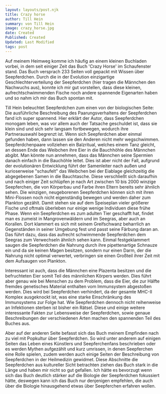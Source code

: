 ```yaml
---
layout: layouts/post.njk
title: Crazy horse
author: Till Hein
summary: von Till Hein
image: crazy_horse.jpg
date: Created
Published: Created
Updated: Last Modified
tags: post
---
```

Auf meinem Heimweg komme ich häufig an einem kleinen Buchladen vorbei, in dem seit einiger Zeit das Buch 'Crazy Horse' im Schaufenster stand. Das Buch versprach 233 Seiten voll gepackt mit Wissen über Seepferdchen. Durch die in der Evolution einzigartige Geschlechterverteilung der Seepferdchen (hier tragen die Männchen den Nachwuchs aus), konnte ich mir gut vorstellen, dass diese kleinen, aufrechtschwimmenden Fische noch andere spannende Eigenarten haben und so nahm ich mir das Buch spontan mit. 

Till Hein beleuchtet Seepferdchen zum einen von der biologischen Seite: Die ausführliche Beschreibung des Paarungsverhaltens der Seepferdchen fand ich super spannend. Hier erklärt der Autor, dass Seepferdchen monogam leben, was vor allem auch der Tatsache geschuldet ist, dass sie klein sind und sich sehr langsam fortbewegen, wodurch ihre Partnerauswahl begrenzt ist. Wenn sich Seepferdchen aber einmal gefunden haben, dann lassen sie den Anderen nicht mehr wegschwimmen. Seepferdchenpaare vollziehen ein Balzritual, welches einem Tanz gleicht, an dessen Ende das Weibchen ihre Eier in die Bauchhöhle des Männchen abgibt. Man könnte nun annehmen, dass das Männchen seine Spermien danach einfach in die Bauchöhle leitet. Dies ist aber nicht der Fall, aufgrund der evolutionären Entwicklung führt der Samenleiter nach außen und kurioserweise "schaufelt" das Weibchen bei der Eiablage gleichzeitig die abgegebenen Samen in die Bauchtasche. Diese verschließt sich daraufhin und nach einiger Zeit schlüpfen je nach Art zwischen 10 bis 2000 winzige Seepferchen, die von Körperbau und Farbe ihren Eltern bereits sehr ähnlich sehen. Die winzigen, neugeborenen Seepferdchen können sich mit ihren Mini-Flossen noch nicht eigenständig bewegen und werden daher zum  Plankton gezählt. Damit stehen sie auf dem Speiseplan vieler größerer Fische und oftmals überleben nur einige wenige Individuen diese frühe Phase. Wenn ein Seepferdchen es zum adulten Tier geschafft hat, findet man es zumeist in Mangrovenwäldern und im Seegras, aber auch an Korallen. Dort klammert es sich mit seinem Greifschwanz beharrlich an Gegenständen in seiner Umgebung fest und passt seine Färbung daran an. Das führt dazu, dass das aufrecht schwimmende Seepferdchen dem Seegras zum Verwechseln ähnlich sehen kann. Einmal festgeklammert saugen die Seepferdchen die Nahrung durch ihre pipettenartige Schnauze ein und da sie keinen Magen besitzen, sondern nur einen Darm, der die Nahrung nicht optimal verwertet, verbringen sie einen Großteil ihrer Zeit mit dem Aufsaugen von Plankton. 

Interessant ist auch, dass die Männchen eine Plazenta besitzen und die befruchteten Eier somit Teil des männlichen Körpers werden. Dies führt aber genau wie bei Menschen zu dem Problem, dass die Eier, die zur Hälfte fremdes genetisches Material enthalten vom Immunsystem abgestoßen werden. Dies wird bei Seepferdchen verhindert, da der gesamte MHC-II Komplex ausgeknockt ist, was eine starke Einschränkung des Immunsystems zur Folge hat. Wie Seepferdchen dennoch nicht reihenweise an Infektionen sterben ist bisher ein Rätsel.
Diese und einige weitere interessante Fakten zur Lebensweise der Seepferdchen, sowie genaue Beschreibungen der verschiedenen Arten machen den spannenden Teil des Buches aus.

Aber auf der anderen Seite befasst sich das Buch meinem Empfinden nach zu viel mit Popkultur über Seepferdchen. So wird unter anderem auf einigen Seiten das Leben eines Künstlers und Seepferchenfans beschrieben oder es werden Mythen aufgezählt und kurz umrissen, in denen Seepferchen eine Rolle spielen, zudem werden auch einige Seiten der Beschreibung von Seepferdchen in der Heilmedizin gewidmet. Diese Abschnitte die Seepferdchen aus kultureller Sicht betrachten ziehen das Buch stark in die Länge und haben mir nicht so gut gefallen. Ich hätte es bevorzugt wenn sich das Buch deutlich stärker auf die Biologie der Seepferdchen fokussiert hätte, deswegen kann ich das Buch nur denjenigen empfehlen, die auch über die Biologie hinausgehend etwas über Seepferchen erfahren wollen. 
